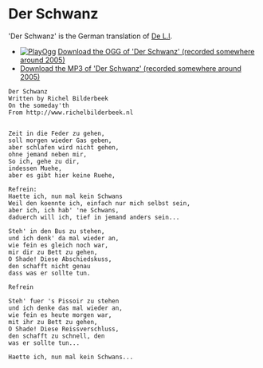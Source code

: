 # Der Schwanz

'Der Schwanz' is the German translation of [De L.l](DeLul.md).

-   [![PlayOgg](http://static.fsf.org/playogg/Play_ogg_80x15.png "I support PlayOgg!")](http://playogg.org)
    [Download the OGG of 'Der Schwanz' (recorded somewhere
    around 2005)](CD04_04DerSchwanz.ogg)
-   [Download the MP3 of 'Der Schwanz' (recorded somewhere
    around 2005)](CD04_04DerSchwanz.mp3)

```
Der Schwanz
Written by Richel Bilderbeek
On the someday'th
From http://www.richelbilderbeek.nl


Zeit in die Feder zu gehen,
soll morgen wieder Gas geben,
aber schlafen wird nicht gehen,
ohne jemand neben mir,
So ich, gehe zu dir,
indessen Muehe, 
aber es gibt hier keine Ruehe,

Refrein:
Haette ich, nun mal kein Schwans
Weil den koennte ich, einfach nur mich selbst sein,
aber ich, ich hab' 'ne Schwans,
daduerch will ich, tief in jemand anders sein... 

Steh' in den Bus zu stehen, 
und ich denk' da mal wieder an,
wie fein es gleich noch war,
mir dir zu Bett zu gehen,
O Shade! Diese Abschiedskuss, 
den schafft nicht genau
dass was er sollte tun.

Refrein

Steh' fuer 's Pissoir zu stehen 
und ich denke das mal wieder an,
wie fein es heute morgen war,
mit ihr zu Bett zu gehen,
O Shade! Diese Reissverschluss,
den schafft zu schnell, den
was er sollte tun...

Haette ich, nun mal kein Schwans...
```